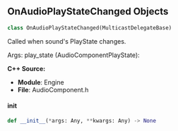 ## OnAudioPlayStateChanged Objects

```python
class OnAudioPlayStateChanged(MulticastDelegateBase)
```

Called when sound's PlayState changes.

Args:
    play_state (AudioComponentPlayState):

**C++ Source:**

- **Module**: Engine
- **File**: AudioComponent.h

<a id="unreal.OnAudioPlayStateChanged.__init__"></a>

#### __init__

```python
def __init__(*args: Any, **kwargs: Any) -> None
```

<a id="unreal.OnAudioSingleEnvelopeValue"></a>